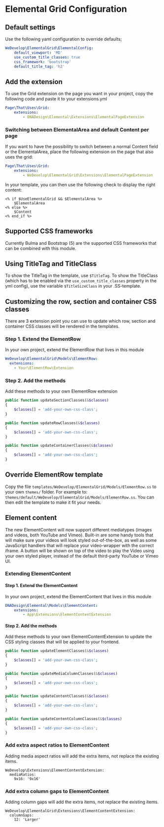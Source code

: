 # Elemental Grid Configuration

## Default settings
Use the following yaml configuration to override defaults;
```yaml
WeDevelop\ElementalGrid\ElementalConfig:
    default_viewport: 'MD'
    use_custom_title_classes: true
    css_framework: 'bootstrap'
    default_title_tag: 'h2'
```

## Add the extension
To use the Grid extension on the page you want in your project, copy the following code and paste it to your extensions.yml

```yaml
Page\That\Uses\Grid:
    extensions:
        - DNADesign\Elemental\Extensions\ElementalPageExtension
```

### Switching between ElementalArea and default Content per page
If you want to have the possibility to switch between a normal Content field or the ElementalArea, place the following extension on the page that also uses the grid:

```yaml
Page\That\Uses\Grid:
    extensions:
        - WeDevelop\ElementalGrid\Extensions\ElementalPageExtension
```

In your template, you can then use the following check to display the right content:

```silverstripe
<% if $UseElementalGrid && $ElementalArea %>
    $ElementalArea
<% else %>
    $Content
<% end_if %>
```

## Supported CSS frameworks
Currently Bulma and Bootstrap (5) are the supported CSS frameworks that can be combined with this module.

## Using TitleTag and TitleClass
To show the TitleTag in the template, use `$TitleTag`. To show the TitleClass (which has to be enabled via the `use_custom_title_classes` property in the yml config), use the variable `$TitleSizeClass` in your .SS-template.

## Customizing the row, section and container CSS classes
There are 3 extension point you can use to update which row, section and container CSS classes will be rendered in the templates.

### Step 1. Extend the ElementRow
In your own project, extend the ElementRow that lives in this module
```yaml
WeDevelop\ElementalGrid\Models\ElementRow:
  extensions:
    - Your\ElementRow\Extension
```

### Step 2. Add the methods
Add these methods to your own ElementRow extension

```php
public function updateSectionClasses(&$classes)
{
    $classes[] = 'add-your-own-css-class';
}

public function updateRowClasses(&$classes)
{
    $classes[] = 'add-your-own-css-class';
}

public function updateContainerClasses(&$classes)
{
    $classes[] = 'add-your-own-css-class';
}
```

## Override ElementRow template
Copy the file `templates/WeDevelop/ElementalGrid/Models/ElementRow.ss` to your own `themes/` folder. For example to:
`themes/default/WeDevelop/ElementalGrid/Models/ElementRow.ss`. You can then edit the template to make it fit your needs.

## Element content
The new ElementContent will now support different mediatypes (images and videos, both YouTube and Vimeo). Built-in are
some handy tools that will make sure your videos will look styled out-of-the-box, as well as some JavaScript handlers that
will replace your video-wrapper with the correct iframe. A button will be shown on top of the video to play the Video using
your own styled player, instead of the default third-party YouTube or Vimeo UI.

### Extending ElementContent

#### Step 1. Extend the ElementContent
In your own project, extend the ElementContent that lives in this module
```yaml
DNADesign\Elemental\Models\ElementContent:
    extensions:
        - App\Extensions\ElementContentExtension
```

#### Step 2. Add the methods
Add these methods to your own ElementContentExtension to update the CSS styling classes that will be applied to your frontend.

```php
public function updateElementClasses(&$classes)
{
    $classes[] = 'add-your-own-css-class';
}

public function updateMediaColumnClasses(&$classes)
{
    $classes[] = 'add-your-own-css-class';
}

public function updateContentClasses(&$classes)
{
    $classes[] = 'add-your-own-css-class';
}

public function updateContentColumnClasses(&$classes)
{
    $classes[] = 'add-your-own-css-class';
}
```

### Add extra aspect ratios to ElementContent
Adding media aspect ratios will add the extra items, not replace the existing items.
```
WeDevelop\Extensions\ElementContentExtension:
  mediaRatios:
    9x16: '9x16'
```

### Add extra column gaps to ElementContent
Adding column gaps will add the extra items, not replace the existing items.
```
WeDevelop\ElementalGrid\Extensions\ElementContentExtension:
  columnGaps:
    12: 'Larger'
```
